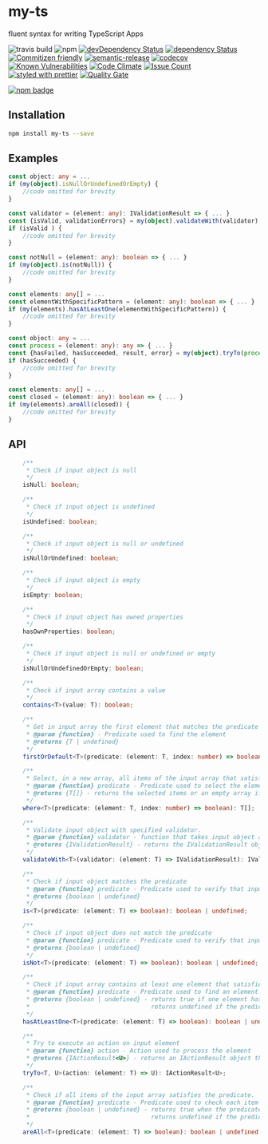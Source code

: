# my-ts
fluent syntax for writing TypeScript Apps

![travis build](https://img.shields.io/travis/hdorgeval/my-ts.svg)
![npm](https://img.shields.io/npm/v/my-ts.svg)
[![devDependency Status](https://david-dm.org/hdorgeval/my-ts/dev-status.svg)](https://david-dm.org/hdorgeval/my-ts?type=dev)
[![dependency Status](https://david-dm.org/hdorgeval/my-ts/status.svg)](https://david-dm.org/hdorgeval/my-ts)
[![Commitizen friendly](https://img.shields.io/badge/commitizen-friendly-brightgreen.svg)](http://commitizen.github.io/cz-cli/)
[![semantic-release](https://img.shields.io/badge/%20%20%F0%9F%93%A6%F0%9F%9A%80-semantic--release-e10079.svg)](https://github.com/semantic-release/semantic-release)
[![codecov](https://codecov.io/gh/hdorgeval/my-ts/branch/master/graph/badge.svg)](https://codecov.io/gh/hdorgeval/my-ts)
[![Known Vulnerabilities](https://snyk.io/test/github/hdorgeval/my-ts/badge.svg)](https://snyk.io/test/github/hdorgeval/my-ts)
[![Code Climate](https://codeclimate.com/github/hdorgeval/my-ts/badges/gpa.svg)](https://codeclimate.com/github/hdorgeval/my-ts)
[![Issue Count](https://codeclimate.com/github/hdorgeval/my-ts/badges/issue_count.svg)](https://codeclimate.com/github/hdorgeval/my-ts)
[![styled with prettier](https://img.shields.io/badge/styled_with-prettier-ff69b4.svg)](https://github.com/prettier/prettier)
[![Quality Gate](https://sonarcloud.io/api/badges/gate?key=hdorgeval:my-ts)](https://sonarcloud.io/dashboard/index/hdorgeval:my-ts)



[![npm badge](https://nodei.co/npm/my-ts.png)](https://npmjs.org/package/my-ts)

## Installation
```bash
npm install my-ts --save
```

## Examples

```typescript
const object: any = ...
if (my(object).isNullOrUndefinedOrEmpty) {
    //code omitted for brevity
}

const validator = (element: any): IValidationResult => { ... }
const {isValid, validationErrors} = my(object).validateWith(validator);
if (isValid ) {
    //code omitted for brevity
}

const notNull = (element: any): boolean => { ... }
if (my(object).is(notNull)) {
    //code omitted for brevity
}

const elements: any[] = ...
const elementWithSpecificPattern = (element: any): boolean => { ... }
if (my(elements).hasAtLeastOne(elementWithSpecificPattern)) {
    //code omitted for brevity
}

const object: any = ...
const process = (element: any): any => { ... }
const {hasFailed, hasSucceeded, result, error} = my(object).tryTo(process);       
if (hasSucceeded) {
    //code omitted for brevity
}

const elements: any[] = ...
const closed = (element: any): boolean => { ... }
if (my(elements).areAll(closed)) {
    //code omitted for brevity
}
```

## API
```typescript
    /**
     * Check if input object is null
     */
    isNull: boolean;

    /**
     * Check if input object is undefined
     */
    isUndefined: boolean;

    /**
     * Check if input object is null or undefined
     */
    isNullOrUndefined: boolean;

    /**
     * Check if input object is empty
     */
    isEmpty: boolean;

    /**
     * Check if input object has owned properties
     */
    hasOwnProperties: boolean;

    /**
     * Check if input object is null or undefined or empty
     */
    isNullOrUndefinedOrEmpty: boolean;

    /**
     * Check if input array contains a value
     */
    contains<T>(value: T): boolean;

    /**
     * Get in input array the first element that matches the predicate
     * @param {function} - Predicate used to find the element
     * @returns {T | undefined}
     */
    firstOrDefault<T>(predicate: (element: T, index: number) => boolean): T | undefined;

    /**
     * Select, in a new array, all items of the input array that satisfies the predicate.
     * @param {function} predicate - Predicate used to select the elements in input array
     * @returns {T[]} - returns the selected items or an empty array if no item is selected
     */
    where<T>(predicate: (element: T, index: number) => boolean): T[];

    /**
     * Validate input object with specified validator.
     * @param {function} validator - function that takes input object and returns an IValidationResult object
     * @returns {IValidationResult} - returns the IValidationResult object returned by the validator
     */
    validateWith<T>(validator: (element: T) => IValidationResult): IValidationResult;

    /**
     * Check if input object matches the predicate
     * @param {function} predicate - Predicate used to verify that input object satisfies a specific condition
     * @returns {boolean | undefined}
     */
    is<T>(predicate: (element: T) => boolean): boolean | undefined;

    /**
     * Check if input object does not match the predicate
     * @param {function} predicate - Predicate used to verify that input object does not satisfy a specific condition
     * @returns {boolean | undefined}
     */
    isNot<T>(predicate: (element: T) => boolean): boolean | undefined;

    /**
     * Check if input array contains at least one element that satisfies the predicate
     * @param {function} predicate - Predicate used to find an element
     * @returns {boolean | undefined} - returns true if one element has been found.
     *                                  returns undefined if the predicate throws an exception
     */
    hasAtLeastOne<T>(predicate: (element: T) => boolean): boolean | undefined;

    /**
     * Try to execute an action on input element
     * @param {function} action - Action used to process the element
     * @returns {IActionResult<U>} - returns an IActionResult object that wraps the result returned by the action.
     */
    tryTo<T, U>(action: (element: T) => U): IActionResult<U>;

    /**
     * Check if all items of the input array satisfies the predicate.
     * @param {function} predicate - Predicate used to check each item in the input array
     * @returns {boolean | undefined} - returns true when the predicate returns true for all items.
     *                                  returns undefined if the predicate throws an error
     */
    areAll<T>(predicate: (element: T) => boolean): boolean | undefined;

```